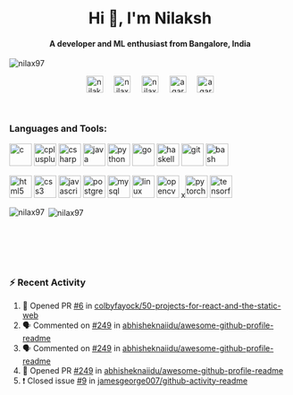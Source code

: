 <h1 align="center">Hi 👋, I'm Nilaksh</h1>
<h4 align="center">A developer and ML enthusiast from Bangalore, India</h4>
<p align="left">
	<img src="https://komarev.com/ghpvc/?username=nilax97&label=Visits" alt="nilax97" />
</p>
<p align="center">
<a href="https://linkedin.com/in/nilaksh97" target="blank"><img align="center" src="https://cdn.jsdelivr.net/npm/simple-icons@3.0.1/icons/linkedin.svg" alt="nilaksh97" height="30" width="30" /></a> &nbsp; &nbsp;
<a href="https://kaggle.com/nilax97" target="blank"><img align="center" src="https://cdn.jsdelivr.net/npm/simple-icons@3.0.1/icons/kaggle.svg" alt="nilax97" height="30" width="30" /></a>  &nbsp; &nbsp;
<a href="https://fb.com/nilax97" target="blank"><img align="center" src="https://cdn.jsdelivr.net/npm/simple-icons@3.0.1/icons/facebook.svg" alt="nilax97" height="30" width="30" /></a>  &nbsp; &nbsp;
<a href="https://instagram.com/agarwalnilaksh" target="blank"><img align="center" src="https://cdn.jsdelivr.net/npm/simple-icons@3.0.1/icons/instagram.svg" alt="agarwalnilaksh" height="30" width="30" /></a>  &nbsp; &nbsp;
<a href="mailto:agarwalnilaksh@gmail.com" target="blank"><img align="center" src="https://cdn.jsdelivr.net/npm/simple-icons@3.0.1/icons/gmail.svg" alt="agarwal.nilaksh@gmail.com" height="30" width="30" /></a>
</p>

<!-- - 🌱 I’m currently learning **React and node.js**

- 👯 I’m looking to collaborate on **any fun and exciting projects 🙃**

- 💬 Always up for **beer🍺, new food🍔 and a game of Dota**

- ⚡ Fun fact **I love to read fiction📕 and play video games🎮**

- 🥅 2020 Goals: **Contribute more to Open Source projects**

- Currently reading [Approaching (almost) any machine learning problem](https://www.amazon.in/Approaching-Almost-Machine-Learning-Problem-ebook/dp/B089P13QHT) -->

<!-- ### Connect with me:
 -->
<!-- [<img align="left" alt="LinkedIn" width="22px" src="https://raw.githubusercontent.com/nilax97/nilax97/master/logos/linkedin.svg" />](https://www.linkedin.com/in/nilaksh97/)
[<img align="left" alt="Facebook" width="22px" src="https://raw.githubusercontent.com/nilax97/nilax97/master/logos/facebook.svg" />](https://www.facebook.com/nilax97/)
[<img align="left" alt="Spotify" width="22px" src="https://raw.githubusercontent.com/nilax97/nilax97/master/logos/spotify.png" />](https://open.spotify.com/user/12121324612?si=UxWL_2LfTCGbPT4-SAD1OQ)
[<img align="left" alt="Gmail" width="22px" src="https://raw.githubusercontent.com/nilax97/nilax97/master/logos/gmail.png" />](mailto:agarwal.nilaksh@gmail.com) -->

<!-- <p>
<a href="https://linkedin.com/in/nilaksh97" target="blank"><img align="center" src="https://cdn.jsdelivr.net/npm/simple-icons@3.0.1/icons/linkedin.svg" alt="nilaksh97" height="30" width="30" /></a> &nbsp; &nbsp;
<a href="https://kaggle.com/nilax97" target="blank"><img align="center" src="https://cdn.jsdelivr.net/npm/simple-icons@3.0.1/icons/kaggle.svg" alt="nilax97" height="30" width="30" /></a>  &nbsp; &nbsp;
<a href="https://fb.com/nilax97" target="blank"><img align="center" src="https://cdn.jsdelivr.net/npm/simple-icons@3.0.1/icons/facebook.svg" alt="nilax97" height="30" width="30" /></a>  &nbsp; &nbsp;
<a href="https://instagram.com/agarwalnilaksh" target="blank"><img align="center" src="https://cdn.jsdelivr.net/npm/simple-icons@3.0.1/icons/instagram.svg" alt="agarwalnilaksh" height="30" width="30" /></a>  &nbsp; &nbsp;
<a href="mailto:agarwalnilaksh@gmail.com" target="blank"><img align="center" src="https://cdn.jsdelivr.net/npm/simple-icons@3.0.1/icons/gmail.svg" alt="agarwal.nilaksh@gmail.com" height="30" width="30" /></a>
</p>

<br> -->
<br>

<h3>Languages and Tools:</h3>

<p align="left">
	<img src="https://devicons.github.io/devicon/devicon.git/icons/c/c-original.svg" alt="c" width="40" height="40"/>
	<img src="https://devicons.github.io/devicon/devicon.git/icons/cplusplus/cplusplus-original.svg" alt="cplusplus" width="40" height="40"/>
	<img src="https://devicons.github.io/devicon/devicon.git/icons/csharp/csharp-original.svg" alt="csharp" width="40" height="40"/>
	<img src="https://devicons.github.io/devicon/devicon.git/icons/java/java-original-wordmark.svg" alt="java" width="40" height="40"/>
	<img src="https://devicons.github.io/devicon/devicon.git/icons/python/python-original.svg" alt="python" width="40" height="40"/> 
	<img src="https://devicons.github.io/devicon/devicon.git/icons/go/go-original.svg" alt="go" width="40" height="40"/>
	<img src="https://upload.wikimedia.org/wikipedia/commons/1/1c/Haskell-Logo.svg" alt="haskell" width="40" height="40"/>
	<img src="https://www.vectorlogo.zone/logos/git-scm/git-scm-icon.svg" alt="git" width="40" height="40"/>
	<img src="https://www.vectorlogo.zone/logos/gnu_bash/gnu_bash-icon.svg" alt="bash" width="40" height="40"/>
</p>

<p align="left">
	<img src="https://devicons.github.io/devicon/devicon.git/icons/html5/html5-original-wordmark.svg" alt="html5" width="40" height="40"/>
	<img src="https://devicons.github.io/devicon/devicon.git/icons/css3/css3-original-wordmark.svg" alt="css3" width="40" height="40"/>
	<img src="https://devicons.github.io/devicon/devicon.git/icons/javascript/javascript-original.svg" alt="javascript" width="40" height="40"/>
	<img src="https://devicons.github.io/devicon/devicon.git/icons/postgresql/postgresql-original-wordmark.svg" alt="postgresql" width="40" height="40"/>
	<img src="https://devicons.github.io/devicon/devicon.git/icons/mysql/mysql-original-wordmark.svg" alt="mysql" width="40" height="40"/>
	<img src="https://devicons.github.io/devicon/devicon.git/icons/linux/linux-original.svg" alt="linux" width="40" height="40"/>
	<img src="https://www.vectorlogo.zone/logos/opencv/opencv-icon.svg" alt="opencv" width="40" height="40"/>
	x<img src="https://www.vectorlogo.zone/logos/pytorch/pytorch-icon.svg" alt="pytorch" width="40" height="40"/>
	<img src="https://www.vectorlogo.zone/logos/tensorflow/tensorflow-icon.svg" alt="tensorflow" width="40" height="40"/>
</p>

<p>
	<img align="left" src="https://github-readme-stats.vercel.app/api/top-langs/?username=nilax97" alt="nilax97" />
</p>

<p>&nbsp;<img align="center" src="https://github-readme-stats.vercel.app/api?username=nilax97&show_icons=true&include_all_commits=true" alt="nilax97" /></p>

<br>
<br>
<br>
<br>

### :zap: Recent Activity

<!--START_SECTION:activity-->
1. 💪 Opened PR [#6](https://github.com//colbyfayock/50-projects-for-react-and-the-static-web/pull/6) in [colbyfayock/50-projects-for-react-and-the-static-web](https://github.com//colbyfayock/50-projects-for-react-and-the-static-web)
2. 🗣 Commented on [#249](https://github.com//abhisheknaiidu/awesome-github-profile-readme/issues/249) in [abhisheknaiidu/awesome-github-profile-readme](https://github.com//abhisheknaiidu/awesome-github-profile-readme)
3. 🗣 Commented on [#249](https://github.com//abhisheknaiidu/awesome-github-profile-readme/issues/249) in [abhisheknaiidu/awesome-github-profile-readme](https://github.com//abhisheknaiidu/awesome-github-profile-readme)
4. 💪 Opened PR [#249](https://github.com//abhisheknaiidu/awesome-github-profile-readme/pull/249) in [abhisheknaiidu/awesome-github-profile-readme](https://github.com//abhisheknaiidu/awesome-github-profile-readme)
5. ❗️ Closed issue [#9](https://github.com//jamesgeorge007/github-activity-readme/issues/9) in [jamesgeorge007/github-activity-readme](https://github.com//jamesgeorge007/github-activity-readme)
<!--END_SECTION:activity-->